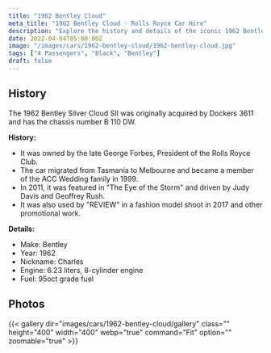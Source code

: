 ```yaml
---
title: "1962 Bentley Cloud"
meta_title: "1962 Bentley Cloud - Rolls Royce Car Hire"
description: "Explore the history and details of the iconic 1962 Bentley Cloud, a distinguished member of the Always Classic Cars fleet."
date: 2022-04-04T05:00:00Z
image: "/images/cars/1962-bentley-cloud/1962-bentley-cloud.jpg"
tags: ["4 Passengers", "Black", "Bentley"]
draft: false
---
```

## History
The 1962 Bentley Silver Cloud SII was originally acquired by Dockers 3611 and has the chassis number B 110 DW.

**History:**
- It was owned by the late George Forbes, President of the Rolls Royce Club.
- The car migrated from Tasmania to Melbourne and became a member of the ACC Wedding family in 1999.
- In 2011, it was featured in "The Eye of the Storm" and driven by Judy Davis and Geoffrey Rush.
- It was also used by "REVIEW" in a fashion model shoot in 2017 and other promotional work.

**Details:**
- Make: Bentley
- Year: 1962
- Nickname: Charles
- Engine: 6.23 liters, 8-cylinder engine
- Fuel: 95oct grade fuel

## Photos
{{< gallery dir="images/cars/1962-bentley-cloud/gallery" class="" height="400" width="400" webp="true" command="Fit" option="" zoomable="true" >}}
